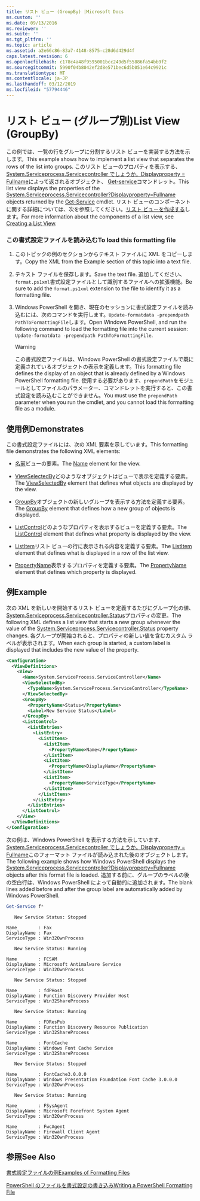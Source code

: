 ```yaml
---
title: リスト ビュー (GroupBy) |Microsoft Docs
ms.custom: ''
ms.date: 09/13/2016
ms.reviewer: ''
ms.suite: ''
ms.tgt_pltfrm: ''
ms.topic: article
ms.assetid: a2e66c86-83a7-4148-8575-c28d6d429d4f
caps.latest.revision: 6
ms.openlocfilehash: c178c4a48f9595001bcc249d5f55886fa54bb9f2
ms.sourcegitcommit: 5990f04b8042ef2d8e571bec6d5b051e64c9921c
ms.translationtype: MT
ms.contentlocale: ja-JP
ms.lasthandoff: 03/12/2019
ms.locfileid: "57794446"
---
```

# <a name="list-view-groupby"></a><span data-ttu-id="47fd5-102">リスト ビュー (グループ別)</span><span class="sxs-lookup"><span data-stu-id="47fd5-102">List View (GroupBy)</span></span>

<span data-ttu-id="47fd5-103">この例では、一覧の行をグループに分割するリスト ビューを実装する方法を示します。</span><span class="sxs-lookup"><span data-stu-id="47fd5-103">This example shows how to implement a list view that separates the rows of the list into groups.</span></span> <span data-ttu-id="47fd5-104">このリスト ビューのプロパティを表示する、 [System.Serviceprocess.Servicecontroller でしょうか。Displayproperty = Fullname](/dotnet/api/System.ServiceProcess.ServiceController)によって返されるオブジェクト、 [Get-service](/powershell/module/Microsoft.PowerShell.Management/Get-Service)コマンドレット。</span><span class="sxs-lookup"><span data-stu-id="47fd5-104">This list view displays the properties of the [System.Serviceprocess.Servicecontroller?Displayproperty=Fullname](/dotnet/api/System.ServiceProcess.ServiceController) objects returned by the [Get-Service](/powershell/module/Microsoft.PowerShell.Management/Get-Service) cmdlet.</span></span> <span data-ttu-id="47fd5-105">リスト ビューのコンポーネントに関する詳細については、次を参照してください。[リスト ビューを作成する](./creating-a-list-view.md)します。</span><span class="sxs-lookup"><span data-stu-id="47fd5-105">For more information about the components of a list view, see [Creating a List View](./creating-a-list-view.md).</span></span>

### <a name="to-load-this-formatting-file"></a><span data-ttu-id="47fd5-106">この書式設定ファイルを読み込む</span><span class="sxs-lookup"><span data-stu-id="47fd5-106">To load this formatting file</span></span>

1. <span data-ttu-id="47fd5-107">このトピックの例のセクションからテキスト ファイルに XML をコピーします。</span><span class="sxs-lookup"><span data-stu-id="47fd5-107">Copy the XML from the Example section of this topic into a text file.</span></span>

2. <span data-ttu-id="47fd5-108">テキスト ファイルを保存します。</span><span class="sxs-lookup"><span data-stu-id="47fd5-108">Save the text file.</span></span> <span data-ttu-id="47fd5-109">追加してください、`format.ps1xml`書式設定ファイルとして識別するファイルへの拡張機能。</span><span class="sxs-lookup"><span data-stu-id="47fd5-109">Be sure to add the `format.ps1xml` extension to the file to identify it as a formatting file.</span></span>

3. <span data-ttu-id="47fd5-110">Windows PowerShell を開き、現在のセッションに書式設定ファイルを読み込むには、次のコマンドを実行します。`Update-formatdata -prependpath PathToFormattingFile`します。</span><span class="sxs-lookup"><span data-stu-id="47fd5-110">Open Windows PowerShell, and run the following command to load the formatting file into the current session: `Update-formatdata -prependpath PathToFormattingFile`.</span></span>

   > [!WARNING]
   > <span data-ttu-id="47fd5-111">この書式設定ファイルは、Windows PowerShell の書式設定ファイルで既に定義されているオブジェクトの表示を定義します。</span><span class="sxs-lookup"><span data-stu-id="47fd5-111">This formatting file defines the display of an object that is already defined by a Windows PowerShell formatting file.</span></span> <span data-ttu-id="47fd5-112">使用する必要があります、`prependPath`をモジュールとしてファイルのパラメーター、コマンドレットを実行すると、この書式設定を読み込むことができません。</span><span class="sxs-lookup"><span data-stu-id="47fd5-112">You must use the `prependPath` parameter when you run the cmdlet, and you cannot load this formatting file as a module.</span></span>

## <a name="demonstrates"></a><span data-ttu-id="47fd5-113">使用例</span><span class="sxs-lookup"><span data-stu-id="47fd5-113">Demonstrates</span></span>

<span data-ttu-id="47fd5-114">この書式設定ファイルには、次の XML 要素を示しています。</span><span class="sxs-lookup"><span data-stu-id="47fd5-114">This formatting file demonstrates the following XML elements:</span></span>

- <span data-ttu-id="47fd5-115">[名前](./name-element-for-view-format.md)ビューの要素。</span><span class="sxs-lookup"><span data-stu-id="47fd5-115">The [Name](./name-element-for-view-format.md) element for the view.</span></span>

- <span data-ttu-id="47fd5-116">[ViewSelectedBy](./viewselectedby-element-format.md)どのようなオブジェクトはビューで表示を定義する要素。</span><span class="sxs-lookup"><span data-stu-id="47fd5-116">The [ViewSelectedBy](./viewselectedby-element-format.md) element that defines what objects are displayed by the view.</span></span>

- <span data-ttu-id="47fd5-117">[GroupBy](./viewselectedby-element-format.md)オブジェクトの新しいグループを表示する方法を定義する要素。</span><span class="sxs-lookup"><span data-stu-id="47fd5-117">The [GroupBy](./viewselectedby-element-format.md) element that defines how a new group of objects is displayed.</span></span>

- <span data-ttu-id="47fd5-118">[ListControl](./listcontrol-element-format.md)どのようなプロパティを表示するビューを定義する要素。</span><span class="sxs-lookup"><span data-stu-id="47fd5-118">The [ListControl](./listcontrol-element-format.md) element that defines what property is displayed by the view.</span></span>

- <span data-ttu-id="47fd5-119">[ListItem](./listitem-element-for-listitems-for-listcontrol-format.md)リスト ビューの行に表示される内容を定義する要素。</span><span class="sxs-lookup"><span data-stu-id="47fd5-119">The [ListItem](./listitem-element-for-listitems-for-listcontrol-format.md) element that defines what is displayed in a row of the list view.</span></span>

- <span data-ttu-id="47fd5-120">[PropertyName](./propertyname-element-for-listitem-for-listcontrol-format.md)表示するプロパティを定義する要素。</span><span class="sxs-lookup"><span data-stu-id="47fd5-120">The [PropertyName](./propertyname-element-for-listitem-for-listcontrol-format.md) element that defines which property is displayed.</span></span>

## <a name="example"></a><span data-ttu-id="47fd5-121">例</span><span class="sxs-lookup"><span data-stu-id="47fd5-121">Example</span></span>

<span data-ttu-id="47fd5-122">次の XML を新しいを開始するリスト ビューを定義するたびにグループ化の値、 [System.Serviceprocess.Servicecontroller.Status](/dotnet/api/System.ServiceProcess.ServiceController.Status)プロパティの変更。</span><span class="sxs-lookup"><span data-stu-id="47fd5-122">The following XML defines a list view that starts a new group whenever the value of the [System.Serviceprocess.Servicecontroller.Status](/dotnet/api/System.ServiceProcess.ServiceController.Status) property changes.</span></span> <span data-ttu-id="47fd5-123">各グループが開始されると、プロパティの新しい値を含むカスタム ラベルが表示されます。</span><span class="sxs-lookup"><span data-stu-id="47fd5-123">When each group is started, a custom label is displayed that includes the new value of the property.</span></span>

```xml
<Configuration>
  <ViewDefinitions>
    <View>
      <Name>System.ServiceProcess.ServiceController</Name>
      <ViewSelectedBy>
        <TypeName>System.ServiceProcess.ServiceController</TypeName>
      </ViewSelectedBy>
      <GroupBy>
        <PropertyName>Status</PropertyName>
        <Label>New Service Status</Label>
      </GroupBy>
      <ListControl>
        <ListEntries>
          <ListEntry>
            <ListItems>
              <ListItem>
                <PropertyName>Name</PropertyName>
              </ListItem>
              <ListItem>
                <PropertyName>DisplayName</PropertyName>
              </ListItem>
              <ListItem>
                <PropertyName>ServiceType</PropertyName>
              </ListItem>
            </ListItems>
          </ListEntry>
        </ListEntries>
      </ListControl>
    </View>
  </ViewDefinitions>
</Configuration>
```

<span data-ttu-id="47fd5-124">次の例は、Windows PowerShell を表示する方法を示しています、 [System.Serviceprocess.Servicecontroller でしょうか。Displayproperty = Fullname](/dotnet/api/System.ServiceProcess.ServiceController)このフォーマット ファイルが読み込まれた後のオブジェクトします。</span><span class="sxs-lookup"><span data-stu-id="47fd5-124">The following example shows how Windows PowerShell displays the [System.Serviceprocess.Servicecontroller?Displayproperty=Fullname](/dotnet/api/System.ServiceProcess.ServiceController) objects after this format file is loaded.</span></span> <span data-ttu-id="47fd5-125">追加する前に、グループのラベルの後の空白行は、Windows PowerShell によって自動的に追加されます。</span><span class="sxs-lookup"><span data-stu-id="47fd5-125">The blank lines added before and after the group label are automatically added by Windows PowerShell.</span></span>

```powershell
Get-Service f*
```

```output
   New Service Status: Stopped

Name        : Fax
DisplayName : Fax
ServiceType : Win32OwnProcess

   New Service Status: Running

Name        : FCSAM
DisplayName : Microsoft Antimalware Service
ServiceType : Win32OwnProcess

   New Service Status: Stopped

Name        : fdPHost
DisplayName : Function Discovery Provider Host
ServiceType : Win32ShareProcess

   New Service Status: Running

Name        : FDResPub
DisplayName : Function Discovery Resource Publication
ServiceType : Win32ShareProcess

Name        : FontCache
DisplayName : Windows Font Cache Service
ServiceType : Win32ShareProcess

   New Service Status: Stopped

Name        : FontCache3.0.0.0
DisplayName : Windows Presentation Foundation Font Cache 3.0.0.0
ServiceType : Win32OwnProcess

   New Service Status: Running

Name        : FSysAgent
DisplayName : Microsoft Forefront System Agent
ServiceType : Win32OwnProcess

Name        : FwcAgent
DisplayName : Firewall Client Agent
ServiceType : Win32OwnProcess
```

## <a name="see-also"></a><span data-ttu-id="47fd5-126">参照</span><span class="sxs-lookup"><span data-stu-id="47fd5-126">See Also</span></span>

[<span data-ttu-id="47fd5-127">書式設定ファイルの例</span><span class="sxs-lookup"><span data-stu-id="47fd5-127">Examples of Formatting Files</span></span>](./examples-of-formatting-files.md)

[<span data-ttu-id="47fd5-128">PowerShell のファイルを書式設定の書き込み</span><span class="sxs-lookup"><span data-stu-id="47fd5-128">Writing a PowerShell Formatting File</span></span>](./writing-a-powershell-formatting-file.md)
